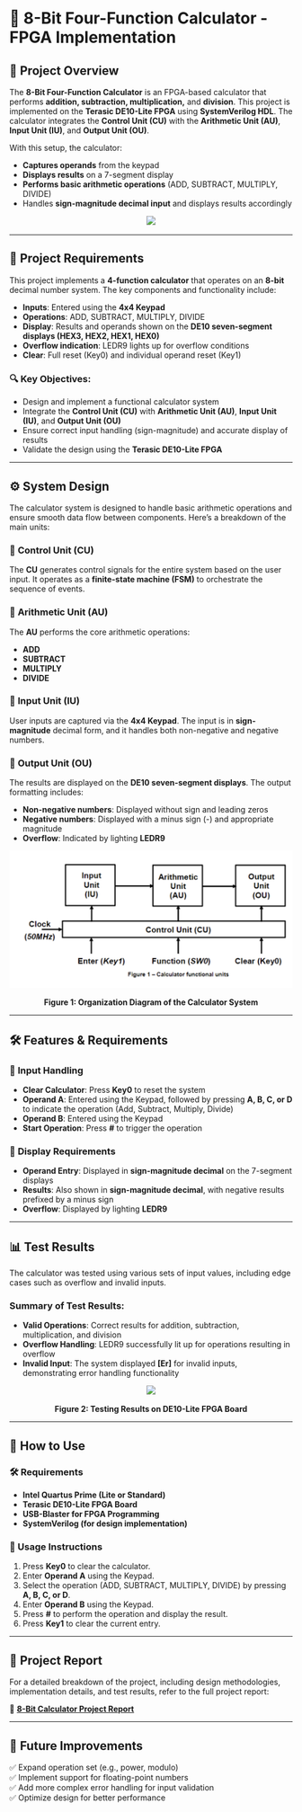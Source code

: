 # 🧮 8-Bit Four-Function Calculator - FPGA Implementation

## 📌 Project Overview
The **8-Bit Four-Function Calculator** is an FPGA-based calculator that performs **addition, subtraction, multiplication,** and **division**. This project is implemented on the **Terasic DE10-Lite FPGA** using **SystemVerilog HDL**. The calculator integrates the **Control Unit (CU)** with the **Arithmetic Unit (AU)**, **Input Unit (IU)**, and **Output Unit (OU)**. 

With this setup, the calculator:
- **Captures operands** from the keypad
- **Displays results** on a 7-segment display
- **Performs basic arithmetic operations** (ADD, SUBTRACT, MULTIPLY, DIVIDE)
- Handles **sign-magnitude decimal input** and displays results accordingly

<p align="center">
  <img src="https://media4.giphy.com/media/v1.Y2lkPTc5MGI3NjExOHo1enN0Zzhpa3dmZGdjMzBxYTc0bjNwZG96cjVibjQ0NGV6b25wMCZlcD12MV9pbnRlcm5hbF9naWZfYnlfaWQmY3Q9Zw/3o7btObApReFdPILwk/giphy.gif"/>
</p>

---

## 🎯 Project Requirements
This project implements a **4-function calculator** that operates on an **8-bit** decimal number system. The key components and functionality include:

- **Inputs**: Entered using the **4x4 Keypad**
- **Operations**: ADD, SUBTRACT, MULTIPLY, DIVIDE
- **Display**: Results and operands shown on the **DE10 seven-segment displays (HEX3, HEX2, HEX1, HEX0)**
- **Overflow indication**: LEDR9 lights up for overflow conditions
- **Clear**: Full reset (Key0) and individual operand reset (Key1)

### 🔍 **Key Objectives:**
- Design and implement a functional calculator system
- Integrate the **Control Unit (CU)** with **Arithmetic Unit (AU)**, **Input Unit (IU)**, and **Output Unit (OU)**
- Ensure correct input handling (sign-magnitude) and accurate display of results
- Validate the design using the **Terasic DE10-Lite FPGA**

---

## ⚙️ System Design
The calculator system is designed to handle basic arithmetic operations and ensure smooth data flow between components. Here’s a breakdown of the main units:

### 🔹 **Control Unit (CU)**
The **CU** generates control signals for the entire system based on the user input. It operates as a **finite-state machine (FSM)** to orchestrate the sequence of events.

### 🔹 **Arithmetic Unit (AU)**
The **AU** performs the core arithmetic operations:
- **ADD**
- **SUBTRACT**
- **MULTIPLY**
- **DIVIDE**

### 🔹 **Input Unit (IU)**
User inputs are captured via the **4x4 Keypad**. The input is in **sign-magnitude** decimal form, and it handles both non-negative and negative numbers.

### 🔹 **Output Unit (OU)**
The results are displayed on the **DE10 seven-segment displays**. The output formatting includes:
- **Non-negative numbers**: Displayed without sign and leading zeros
- **Negative numbers**: Displayed with a minus sign (-) and appropriate magnitude
- **Overflow**: Indicated by lighting **LEDR9**

<p align="center">
  <img src="./images/system_diagram.png"/>
</p>  
<p align="center"><b>Figure 1: Organization Diagram of the Calculator System</b></p>

---

## 🛠️ Features & Requirements

### 🔹 **Input Handling**  
- **Clear Calculator**: Press **Key0** to reset the system
- **Operand A**: Entered using the Keypad, followed by pressing **A, B, C, or D** to indicate the operation (Add, Subtract, Multiply, Divide)
- **Operand B**: Entered using the Keypad
- **Start Operation**: Press **#** to trigger the operation

### 🔹 **Display Requirements**  
- **Operand Entry**: Displayed in **sign-magnitude decimal** on the 7-segment displays
- **Results**: Also shown in **sign-magnitude decimal**, with negative results prefixed by a minus sign
- **Overflow**: Displayed by lighting **LEDR9**

---

## 📊 Test Results

The calculator was tested using various sets of input values, including edge cases such as overflow and invalid inputs.

### Summary of Test Results:
- **Valid Operations**: Correct results for addition, subtraction, multiplication, and division
- **Overflow Handling**: LEDR9 successfully lit up for operations resulting in overflow
- **Invalid Input**: The system displayed **[Er]** for invalid inputs, demonstrating error handling functionality

<p align="center">
  <img src="./images/results.png"/>
</p>  
<p align="center"><b>Figure 2: Testing Results on DE10-Lite FPGA Board</b></p>

---

## 🔧 How to Use

### 🛠️ Requirements
- **Intel Quartus Prime (Lite or Standard)**
- **Terasic DE10-Lite FPGA Board**
- **USB-Blaster for FPGA Programming**
- **SystemVerilog (for design implementation)**

### 📝 Usage Instructions
1. Press **Key0** to clear the calculator.
2. Enter **Operand A** using the Keypad.
3. Select the operation (ADD, SUBTRACT, MULTIPLY, DIVIDE) by pressing **A, B, C, or D**.
4. Enter **Operand B** using the Keypad.
5. Press **#** to perform the operation and display the result.
6. Press **Key1** to clear the current entry.

---

## 📂 Project Report

For a detailed breakdown of the project, including design methodologies, implementation details, and test results, refer to the full project report:

📄 **[8-Bit Calculator Project Report](docs/Calculator_Project_Report.pdf)**

---

## 🔮 Future Improvements

✅ Expand operation set (e.g., power, modulo)  
✅ Implement support for floating-point numbers  
✅ Add more complex error handling for input validation  
✅ Optimize design for better performance

